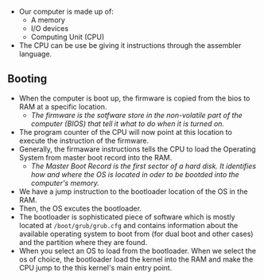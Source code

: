 - Our computer is made up of:
	- A memory
	- I/O devices
	- Computing Unit (CPU)
- The CPU can be use be giving it instructions through the assembler language.
## Booting
- When the computer is boot up, the firmware is copied from the bios to RAM at a specific location.
	- *The firmware is the sotfware store in the non-volatile part of the computer (BIOS) that tell it what to do when it is turned on.*
- The program counter of the CPU will now point at this location to execute the instruction of the firmware.
- Generally, the firmaware instructions tells the CPU to load the Operating System from master boot record into the RAM.
	- *The Master Boot Record is the first sector of a hard disk. It identifies how and where the OS is located in oder to be bootded into the computer's memory.*
- We have a jump instruction to the bootloader location of the OS in the RAM.
- Then, the OS excutes the bootloader.
- The bootloader is sophisticated piece of software which is mostly located at `/boot/grub/grub.cfg` and contains information about the available operating system to boot from (for dual boot and other cases) and the partition where they are found.
- When you select an OS to load from the bootloader. When we select the os of choice, the bootloader load the kernel into the RAM and make the CPU jump to the this kernel's main entry point.
